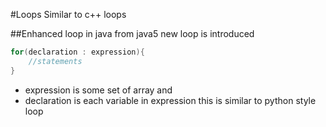 #Loops
Similar to c++ loops

##Enhanced loop in java
from java5 new loop is introduced
```java
for(declaration : expression){
	//statements
}
```
* expression is some set of array and
* declaration is each variable in expression
this is similar to python style loop
